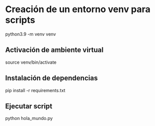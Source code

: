 # Creación de un entorno venv para scripts
python3.9 -m venv venv

## Activación de ambiente virtual
source venv/bin/activate

## Instalación de dependencias
pip install -r requirements.txt

## Ejecutar script
python hola_mundo.py